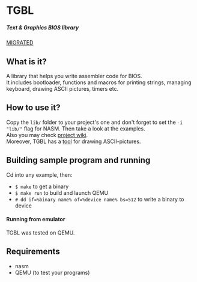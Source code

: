 # TGBL
##### Text & Graphics BIOS library

[MIGRATED](https://gitlab.com/trexxet/tgbl)

## What is it?
A library that helps you write assembler code for BIOS. </br>
It includes bootloader, functions and macros for printing strings, managing keyboard, drawing ASCII pictures, timers etc.

## How to use it?
Copy the `lib/` folder to your project's one and don't forget to set the `-i "lib/"` flag for NASM. Then take a look at the examples. </br>
Also you may check [project wiki](https://github.com/trexxet/tgbl/wiki). </br>
Moreover, TGBL has a [tool](https://github.com/trexxet/tgbl/tree/master/apet) for drawing ASCII-pictures.

## Building sample program and running
Cd into any example, then:
* `$ make` to get a binary
* `$ make run` to build and launch QEMU
* `# dd if=%binary name% of=%device name% bs=512` to write a binary to device

#### Running from emulator
TGBL was tested on QEMU.

## Requirements
* nasm
* QEMU (to test your programs)
